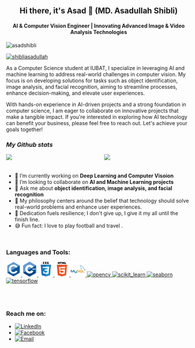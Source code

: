 ## <div align="center">Hi there, it's Asad 👋 (MD. Asadullah Shibli)</div>
#### <div align="center">AI & Computer Vision Engineer | Innovating Advanced Image & Video Analysis Technologies</div>



<p align="left"> <img src="https://komarev.com/ghpvc/?username=asadshibli&label=Profile%20views&color=0e75b6&style=flat" alt="asadshibli" /> </p>

<p align="left" dir="auto"> <a href="https://twitter.com/shibliasadullah" rel="nofollow"><img src="https://camo.githubusercontent.com/e892f50e44e1a1a1d1cb9852efbb5b60aeb23bc4ac421047fdd560f83fcd0056/68747470733a2f2f696d672e736869656c64732e696f2f747769747465722f666f6c6c6f772f6e69656c73656e63765f61693f6c6f676f3d74776974746572267374796c653d666f722d7468652d6261646765" alt="shibliasadullah" data-canonical-src="https://img.shields.io/twitter/follow/shibliasadullah?logo=twitter&amp;style=for-the-badge" style="max-width: 100%;"></a> </p>

As a Computer Science student at IUBAT, I specialize in leveraging AI and machine learning to address real-world challenges in computer vision. My focus is on developing solutions for tasks such as object identification, image analysis, and facial recognition, aiming to streamline processes, enhance decision-making, and elevate user experiences.

With hands-on experience in AI-driven projects and a strong foundation in computer science, I am eager to collaborate on innovative projects that make a tangible impact. If you're interested in exploring how AI technology can benefit your business, please feel free to reach out. Let's achieve your goals together!



### *My Github stats*
<div style="display: flex; flex-wrap: wrap; justify-content: space-between;">
    <img align='left' width=47% src="https://github-readme-stats.vercel.app/api?username=AsadShibli&show_icons=true&theme=tokyonight" style="max-width: 100%; margin-bottom: 20px;">
    <img  width=47% src="https://github-readme-stats.vercel.app/api/top-langs/?username=AsadShibli&layout=compact" style="max-width: 100%; margin-bottom: 20px;">
</div>






- 🔭 I’m currently working on **Deep Learning and Computer Visoion**
- 👯 I’m looking to collaborate on **AI and Machine Learning projects**
- 💬 Ask me about **object identification, image analysis, and facial recognition**
- 🌱  My philosophy centers around the belief that technology should solve real-world problems and enhance user experiences.
- 🚀 Dedication fuels resilience; I don't give up, I give it my all until the finish line.
- 😅 Fun fact: I love to play football and travel . 


<br/>
<h3 align="left">Languages and Tools:</h3>
<p align="left"> <a href="https://www.cprogramming.com/" target="_blank" rel="noreferrer"> <img src="https://raw.githubusercontent.com/devicons/devicon/master/icons/c/c-original.svg" alt="c" width="40" height="40"/> </a> <a href="https://www.cplusplus.com/" target="_blank" rel="noreferrer">
  <img src="https://raw.githubusercontent.com/devicons/devicon/master/icons/cplusplus/cplusplus-original.svg" alt="cplusplus" width="40" height="40"/>
</a>
<a href="https://www.w3schools.com/css/" target="_blank" rel="noreferrer"> <img src="https://raw.githubusercontent.com/devicons/devicon/master/icons/css3/css3-original-wordmark.svg" alt="css3" width="40" height="40"/> </a><a href="https://www.w3.org/html/" target="_blank" rel="noreferrer"> <img src="https://raw.githubusercontent.com/devicons/devicon/master/icons/html5/html5-original-wordmark.svg" alt="html5" width="40" height="40"/> </a> <a href="https://www.mysql.com/" target="_blank" rel="noreferrer"> <img src="https://raw.githubusercontent.com/devicons/devicon/master/icons/mysql/mysql-original-wordmark.svg" alt="mysql" width="40" height="40"/> </a> <a href="https://opencv.org/" target="_blank" rel="noreferrer"> <img src="https://www.vectorlogo.zone/logos/opencv/opencv-icon.svg" alt="opencv" width="40" height="40"/> </a>
 <a href="https://scikit-learn.org/" target="_blank" rel="noreferrer"> <img src="https://upload.wikimedia.org/wikipedia/commons/0/05/Scikit_learn_logo_small.svg" alt="scikit_learn" width="40" height="40"/> </a> <a href="https://seaborn.pydata.org/" target="_blank" rel="noreferrer"> <img src="https://seaborn.pydata.org/_images/logo-mark-lightbg.svg" alt="seaborn" width="40" height="40"/> </a> <a href="https://www.tensorflow.org" target="_blank" rel="noreferrer"> <img src="https://www.vectorlogo.zone/logos/tensorflow/tensorflow-icon.svg" alt="tensorflow" width="40" height="40"/> </a> </p>


<br/>

<br/>

### Reach me on:
- [![LinkedIn](https://img.shields.io/badge/LinkedIn-Connect-blue.svg?style=flat-square&logo=linkedin)](https://www.linkedin.com/in/md-asadullah-shibli-071543258/)
- [![Facebook](https://img.shields.io/badge/Facebook-Follow-blue.svg?style=flat-square&logo=facebook)](https://www.facebook.com/profile.php?id=100076791827321/)
- [![Email](https://img.shields.io/badge/Email-Contact-blue.svg?style=flat-square&logo=gmail)](mailto:mdasadullahshibli@gmail.com)

